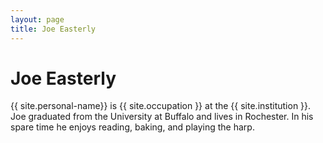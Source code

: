 ```yaml
---
layout: page
title: Joe Easterly
---
```

# Joe Easterly
{{ site.personal-name}} is {{ site.occupation }} at the {{ site.institution }}. Joe graduated from the University at Buffalo and lives in Rochester. In his spare time he enjoys reading, baking, and playing the harp.